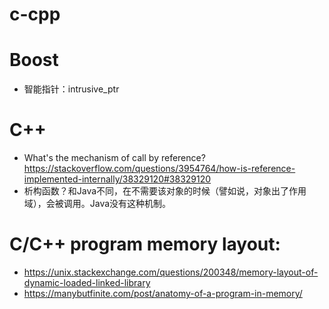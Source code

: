 # c-cpp
# Boost
* 智能指针：intrusive_ptr


# C++
* What's the mechanism of call by reference? https://stackoverflow.com/questions/3954764/how-is-reference-implemented-internally/38329120#38329120 
* 析构函数？和Java不同，在不需要该对象的时候（譬如说，对象出了作用域），会被调用。Java没有这种机制。

# C/C++ program memory layout:
* https://unix.stackexchange.com/questions/200348/memory-layout-of-dynamic-loaded-linked-library
* https://manybutfinite.com/post/anatomy-of-a-program-in-memory/
